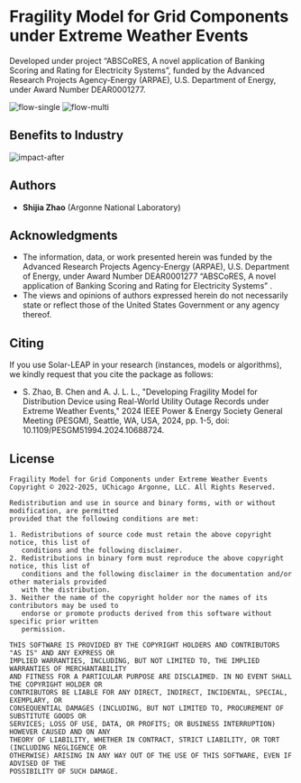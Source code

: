 # Fragility Model for Grid Components under Extreme Weather Events

Developed under project “ABSCoRES, A novel application of Banking Scoring and Rating for Electricity Systems”, funded by the Advanced Research Projects Agency-Energy (ARPAE), U.S. Department of Energy, under Award Number DEAR0001277.

![flow-single](https://github.com/user-attachments/assets/adbe2e33-ec79-4c72-ac36-bf970cb479f6)
![flow-multi](https://github.com/user-attachments/assets/6d0d1f65-cac2-4974-8f38-d348dd1c5d60)

## Benefits to Industry
![impact-after](https://github.com/user-attachments/assets/aff1883f-be0b-4017-a1cf-68c45ee7adc2)


## Authors
* **Shijia Zhao** (Argonne National Laboratory)


## Acknowledgments

* The information, data, or work presented herein was funded by the Advanced Research Projects Agency-Energy (ARPAE), U.S. Department of Energy, under Award Number DEAR0001277 “ABSCoRES, A novel application of Banking Scoring and Rating for Electricity Systems” .
* The views and opinions of authors expressed herein do not necessarily state or reflect those of the United States Government or any agency
thereof.

## Citing

If you use Solar-LEAP in your research (instances, models or algorithms), we kindly request that you cite the package as follows:

* S. Zhao, B. Chen and A. J. L. L., "Developing Fragility Model for Distribution Device using Real-World Utility Outage Records under Extreme Weather Events," 2024 IEEE Power & Energy Society General Meeting (PESGM), Seattle, WA, USA, 2024, pp. 1-5, doi: 10.1109/PESGM51994.2024.10688724.

## License

```text
Fragility Model for Grid Components under Extreme Weather Events
Copyright © 2022-2025, UChicago Argonne, LLC. All Rights Reserved.

Redistribution and use in source and binary forms, with or without modification, are permitted
provided that the following conditions are met:

1. Redistributions of source code must retain the above copyright notice, this list of
   conditions and the following disclaimer.
2. Redistributions in binary form must reproduce the above copyright notice, this list of
   conditions and the following disclaimer in the documentation and/or other materials provided
   with the distribution.
3. Neither the name of the copyright holder nor the names of its contributors may be used to
   endorse or promote products derived from this software without specific prior written
   permission.

THIS SOFTWARE IS PROVIDED BY THE COPYRIGHT HOLDERS AND CONTRIBUTORS "AS IS" AND ANY EXPRESS OR
IMPLIED WARRANTIES, INCLUDING, BUT NOT LIMITED TO, THE IMPLIED WARRANTIES OF MERCHANTABILITY
AND FITNESS FOR A PARTICULAR PURPOSE ARE DISCLAIMED. IN NO EVENT SHALL THE COPYRIGHT HOLDER OR
CONTRIBUTORS BE LIABLE FOR ANY DIRECT, INDIRECT, INCIDENTAL, SPECIAL, EXEMPLARY, OR
CONSEQUENTIAL DAMAGES (INCLUDING, BUT NOT LIMITED TO, PROCUREMENT OF SUBSTITUTE GOODS OR
SERVICES; LOSS OF USE, DATA, OR PROFITS; OR BUSINESS INTERRUPTION) HOWEVER CAUSED AND ON ANY
THEORY OF LIABILITY, WHETHER IN CONTRACT, STRICT LIABILITY, OR TORT (INCLUDING NEGLIGENCE OR
OTHERWISE) ARISING IN ANY WAY OUT OF THE USE OF THIS SOFTWARE, EVEN IF ADVISED OF THE
POSSIBILITY OF SUCH DAMAGE.
```
